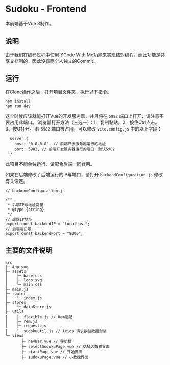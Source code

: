 # Sudoku - Frontend
本前端基于Vue 3制作。
## 说明
由于我们在编码过程中使用了Code With Me功能来实现结对编程，而此功能是共享文档制的，因此没有两个人独立的Commit。
## 运行
在Clone操作之后，打开项目文件夹，执行以下指令。

```
npm install
npm run dev
```

这个时候应该就能打开Vue的开发服务器，并且将在 `5982` 端口上打开，请注意不要占用此端口。
浏览器打开方法（三选一）：1、复制黏贴。2、按住Ctrl点击。3、按O打开。
若 `5982` 端口被占用，可以修改 `vite.config.js` 中的以下字段：

```
  server:{
	host: '0.0.0.0', // 前端开发服务器运行的地址
	port: 5982, // 前端开发服务器运行的端口，默认5982
  }

```

此项目不能单独运行，请配合后端一同食用。

如果在后端修改了后端运行的IP与端口，请打开 `backendConfiguration.js` 修改有关设定。

```
// backendConfiguration.js

/**
 * 后端IP与地址常量
 * @type {string}
 */
// 后端IP地址
export const backendIP = "localhost";
// 后端端口号
export const backendPort = "8000";
```


## 主要的文件说明
```
src
├─ App.vue
├─ assets
│    ├─ base.css
│    ├─ logo.svg
│    └─ main.css
├─ main.js
├─ router
│    └─ index.js
├─ stores
│    └─ dataStore.js
├─ utils
│    ├─ flexible.js // Rem适配
│    ├─ rem.js
│    ├─ request.js
│    └─ sudokuUtil.js // Axios 请求数独数据封装
└─ views
       ├─ navBar.vue // 导航栏
       ├─ selectSudokuPage.vue // 选择大数独界面
       ├─ startPage.vue // 开始界面
       ├─ sudokuPage.vue // 小数独界面 
```
